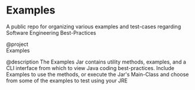 # Examples
A public repo for organizing various examples and test-cases regarding Software Engineering Best-Practices


@project       
Examples
 
@description
The Examples Jar contains utility methods, examples, and a CLI interface from which to view Java coding best-practices. Include Examples to use the methods, or execute the Jar's Main-Class and choose from some of the examples to test using your JRE
 
